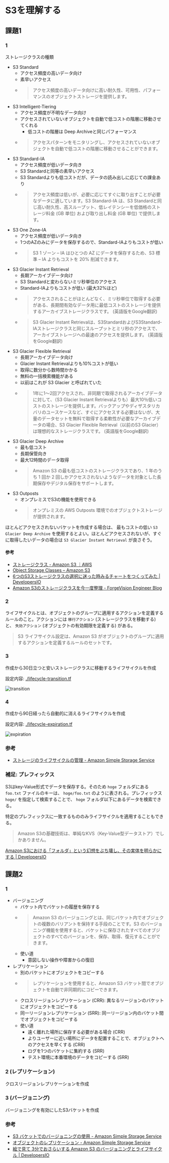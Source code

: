 # S3を理解する

## 課題1

### 1

ストレージクラスの種類

- S3 Standard
  - アクセス頻度の高いデータ向け
  - 素早いアクセス
  - >アクセス頻度の高いデータ向けに高い耐久性、可用性、パフォーマンスのオブジェクトストレージを提供します。
- S3 Intelligent-Tiering
  - アクセス頻度が不明なデータ向け
  - アクセスされていないオブジェクトを自動で低コストの階層に移動させてくれる
    - 低コストの階層は Deep Archiveと同じパフォーマンス
  - >アクセスパターンをモニタリングし、アクセスされていないオブジェクトを自動で低コストの階層に移動させることができます。
- S3 Standard-IA
  - アクセス頻度が低いデータ向き
  - S3 Standardと同等の素早いアクセス
  - S3 Standardよりも低コストだが、データの読み出しに応じての課金あり
  - >アクセス頻度は低いが、必要に応じてすぐに取り出すことが必要なデータに適しています。S3 Standard-IA は、S3 Standardと同じ高い耐久性、高スループット、低レイテンシーを低価格のストレージ料金 (GB 単位) および取り出し料金 (GB 単位) で提供します。
- S3 One Zone-IA
  - アクセス頻度が低いデータ向き
  - 1つのAZのみにデータを保存するので、Standard-IAよりもコストが低い
  - >S3 1 ゾーン – IA はひとつの AZ にデータを保存するため、S3 標準 – IA よりもコストを 20% 削減できます。
- S3 Glacier Instant Retrieval
  - 長期アーカイブデータ向け
  - S3 Standardと変わらないミリ秒単位のアクセス
  - Standard-IAよりもコストが低い (最大32%ほど)
  - >アクセスされることがほとんどなく、ミリ秒単位で取得する必要がある、長期間有効なデータ用に最低コストのストレージを提供するアーカイブストレージクラスです。 (英語版をGoogle翻訳)
  - >S3 Glacier Instant Retrievalは、S3StandardおよびS3Standard-IAストレージクラスと同じスループットとミリ秒のアクセスで、アーカイブストレージへの最速のアクセスを提供します。 (英語版をGoogle翻訳)
- S3 Glacier Flexible Retrieval
  - 長期アーカイブデータ向け
  - Glacier Instant Retrievalよりも10%コストが低い
  - 取得に数分から数時間かかる
  - 無料の一括検索機能がある
  - 以前はこれが S3 Glacier と呼ばれていた
  - >1年に1〜2回アクセスされ、非同期で取得されるアーカイブデータに対して、（S3 Glacier Instant Retrievalよりも）最大10％低いコストのストレージを提供します。バックアップやディザスタリカバリのユースケースなど、すぐにアクセスする必要はないが、大量のデータセットを無料で取得する柔軟性が必要なアーカイブデータの場合、S3 Glacier Flexible Retrieval（以前のS3 Glacier）は理想的なストレージクラスです。 (英語版をGoogle翻訳)
- S3 Glacier Deep Archive
  - 最も低コスト
  - 長期保管向き
  - 最大12時間のデータ取得
  - >Amazon S3 の最も低コストのストレージクラスであり、1 年のうち 1 回か 2 回しかアクセスされないようなデータを対象とした長期保存やデジタル保存をサポートします。
- S3 Outposts
  - オンプレミスでS3の機能を使用できる
  - >オンプレミスの AWS Outposts 環境でのオブジェクトストレージが提供されます。

ほとんどアクセスされないバケットを作成する場合は、 最もコストの低い `S3 Glacier Deep Archive` を使用するとよい。ほとんどアクセスされないが、すぐに取得したいデータの場合は `S3 Glacier Instant Retrieval` が良さそう。

#### 参考

- [ストレージクラス - Amazon S3 ｜AWS](https://aws.amazon.com/jp/s3/storage-classes/)
- [Object Storage Classes – Amazon S3](https://aws.amazon.com/s3/storage-classes/)
- [6つのS3ストレージクラスの選択に迷った時みるチャートをつくってみた | DevelopersIO](https://dev.classmethod.jp/articles/should_i_choice_s3_storage_class/)
- [Amazon S3のストレージクラスを今一度整理 - ForgeVision Engineer Blog](https://techblog.forgevision.com/entry/2019/02/27/094449)

### 2

ライフサイクルとは、オブジェクトのグループに適用するアクションを定義するルールのこと。アクションには `移行アクション` (ストレージクラスを移動する) と、 `失効アクション` (オブジェクトの有効期限を定義する) がある。

>S3 ライフサイクル設定は、Amazon S3 がオブジェクトのグループに適用するアクションを定義するルールのセットです。

### 3

作成から30日立つと安いストレージクラスに移動するライフサイクルを作成

設定内容: [./lifecycle-transition.tf](./lifecycle-transition.tf)

![transition](./images/lifecycle-transition.png)

### 4

作成から90日経ったら自動的に消えるライフサイクルを作成

設定内容: [./lifecycle-expiration.tf](./lifecycle-expiration.tf)

![expiration](./images/lifecycle-expiration.png)

### 参考

- [ストレージのライフサイクルの管理 - Amazon Simple Storage Service](https://docs.aws.amazon.com/ja_jp/AmazonS3/latest/userguide/object-lifecycle-mgmt.html)

### 補足: プレフィックス

S3はkey-Value形式でデータを保存する。そのため `hoge` フォルダにある `foo.txt` ファイルのキーは、 `hoge/foo.txt` のように表される。プレフィックス `hoge/` を指定して検索することで、 `hoge` フォルダ以下にあるデータを検索できる。

特定のプレフィックスに一致するもののみライフサイクルを適用することもできる。

> Amazon S3の基礎技術は、単純なKVS（Key-Value型データストア）でしかありません。

[Amazon S3における「フォルダ」という幻想をぶち壊し、その実体を明らかにする | DevelopersIO](https://dev.classmethod.jp/articles/amazon-s3-folders/)

## 課題2

### 1

- バージョニング
  - バケット内でバケットの履歴を保存する
  - > Amazon S3 のバージョニングとは、同じバケット内でオブジェクトの複数のバリアントを保持する手段のことです。S3 のバージョニング機能を使用すると、バケットに保存されたすべてのオブジェクトのすべてのバージョンを、保存、取得、復元することができます。
  - 使い道
    - 意図しない操作や障害からの復旧
- レプリケーション
  - 別のバケットにオブジェクトをコピーする
  - > レプリケーションを使用すると、Amazon S3 バケット間でオブジェクトを自動で非同期的にコピーできます。
  - クロスリージョンレプリケーション (CRR): 異なるリージョンのバケットにオブジェクトをコピーする
  - 同一リージョンレプリケーション (SRR): 同一リージョン内のバケット間でオブジェクトをコピーする
  - 使い道
    - 遠く離れた場所に保存する必要がある場合 (CRR)
    - よりユーザーに近い場所にデータを配置することで、オブジェクトへのアクセスを早くする (CRR)
    - ログを1つのバケットに集約する (SRR)
    - テスト環境に本番環境のデータをコピーする (SRR)

### 2 (レプリケーション)

クロスリージョンレプリケーションを作成

### 3 (バージョニング)

バージョニングを有効にしたS3バケットを作成

### 参考

- [S3 バケットでのバージョニングの使用 - Amazon Simple Storage Service](https://docs.aws.amazon.com/ja_jp/AmazonS3/latest/userguide/Versioning.html)
- [オブジェクトのレプリケーション - Amazon Simple Storage Service](https://docs.aws.amazon.com/ja_jp/AmazonS3/latest/userguide/replication.html)
- [絵で見て 3分でおさらいする Amazon S3 のバージョニングとライフサイクル | DevelopersIO](https://dev.classmethod.jp/articles/3minutes-s3-versioning-lifecycle/)
